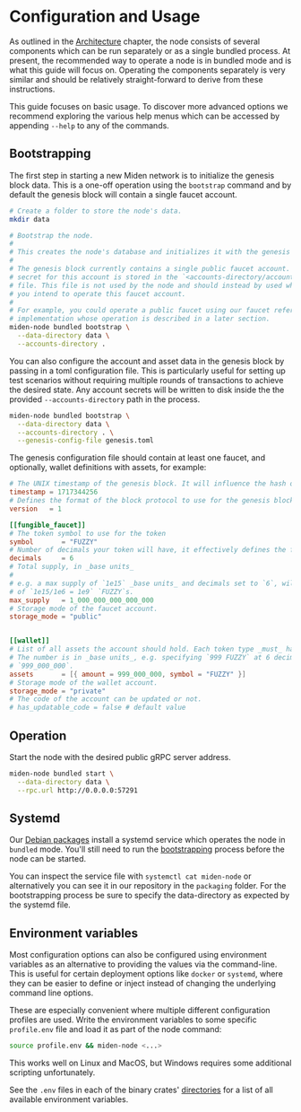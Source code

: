 # Configuration and Usage

As outlined in the [Architecture](./architecture.md) chapter, the node consists of several components which can be run
separately or as a single bundled process. At present, the recommended way to operate a node is in bundled mode and is
what this guide will focus on. Operating the components separately is very similar and should be relatively
straight-forward to derive from these instructions.

This guide focuses on basic usage. To discover more advanced options we recommend exploring the various help menus
which can be accessed by appending `--help` to any of the commands.

## Bootstrapping

The first step in starting a new Miden network is to initialize the genesis block data. This is a
one-off operation using the `bootstrap` command and by default the genesis block will contain a single
faucet account.

```sh
# Create a folder to store the node's data.
mkdir data

# Bootstrap the node.
#
# This creates the node's database and initializes it with the genesis data.
#
# The genesis block currently contains a single public faucet account. The
# secret for this account is stored in the `<accounts-directory/account.mac>`
# file. This file is not used by the node and should instead by used wherever
# you intend to operate this faucet account.
#
# For example, you could operate a public faucet using our faucet reference
# implementation whose operation is described in a later section.
miden-node bundled bootstrap \
  --data-directory data \
  --accounts-directory .
```

You can also configure the account and asset data in the genesis block by passing in a toml configuration file.
This is particularly useful for setting up test scenarios without requiring multiple rounds of
transactions to achieve the desired state. Any account secrets will be written to disk inside the
the provided `--accounts-directory` path in the process.

```sh
miden-node bundled bootstrap \
  --data-directory data \
  --accounts-directory . \
  --genesis-config-file genesis.toml
```

The genesis configuration file should contain at least one faucet, and optionally, wallet definitions
with assets, for example:

```toml
# The UNIX timestamp of the genesis block. It will influence the hash of the genesis block.
timestamp = 1717344256
# Defines the format of the block protocol to use for the genesis block.
version   = 1

[[fungible_faucet]]
# The token symbol to use for the token
symbol       = "FUZZY"
# Number of decimals your token will have, it effectively defines the fixed point accuracy.
decimals     = 6
# Total supply, in _base units_
#
# e.g. a max supply of `1e15` _base units_ and decimals set to `6`, will yield you a total supply
# of `1e15/1e6 = 1e9` `FUZZY`s.
max_supply   = 1_000_000_000_000_000
# Storage mode of the faucet account.
storage_mode = "public"


[[wallet]]
# List of all assets the account should hold. Each token type _must_ have a corresponding faucet.
# The number is in _base units_, e.g. specifying `999 FUZZY` at 6 decimals would become
# `999_000_000`.
assets       = [{ amount = 999_000_000, symbol = "FUZZY" }]
# Storage mode of the wallet account.
storage_mode = "private"
# The code of the account can be updated or not.
# has_updatable_code = false # default value
```

## Operation

Start the node with the desired public gRPC server address.

```sh
miden-node bundled start \
  --data-directory data \
  --rpc.url http://0.0.0.0:57291
```

## Systemd

Our [Debian packages](./installation.md#debian-package) install a systemd service which operates the node in `bundled`
mode. You'll still need to run the [bootstrapping](#bootstrapping) process before the node can be started.

You can inspect the service file with `systemctl cat miden-node` or alternatively you can see it in
our repository in the `packaging` folder. For the bootstrapping process be sure to specify the data-directory as
expected by the systemd file.

## Environment variables

Most configuration options can also be configured using environment variables as an alternative to providing the values
via the command-line. This is useful for certain deployment options like `docker` or `systemd`, where they can be easier
to define or inject instead of changing the underlying command line options.

These are especially convenient where multiple different configuration profiles are used. Write the environment
variables to some specific `profile.env` file and load it as part of the node command:

```sh
source profile.env && miden-node <...>
```

This works well on Linux and MacOS, but Windows requires some additional scripting unfortunately.

See the `.env` files in each of the binary crates' [directories](https://github.com/0xMiden/miden-node/tree/next/bin) for a list of all available environment variables.
